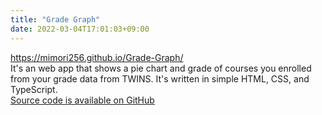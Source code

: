 ```yaml
---
title: "Grade Graph"
date: 2022-03-04T17:01:03+09:00
---
```

https://mimori256.github.io/Grade-Graph/  
It's an web app that shows a pie chart and grade of courses you enrolled from your grade data from TWINS. It's written in simple HTML, CSS, and TypeScript.      
[Source code is available on GitHub](https://github.com/Mimori256/Grade-Graph)
